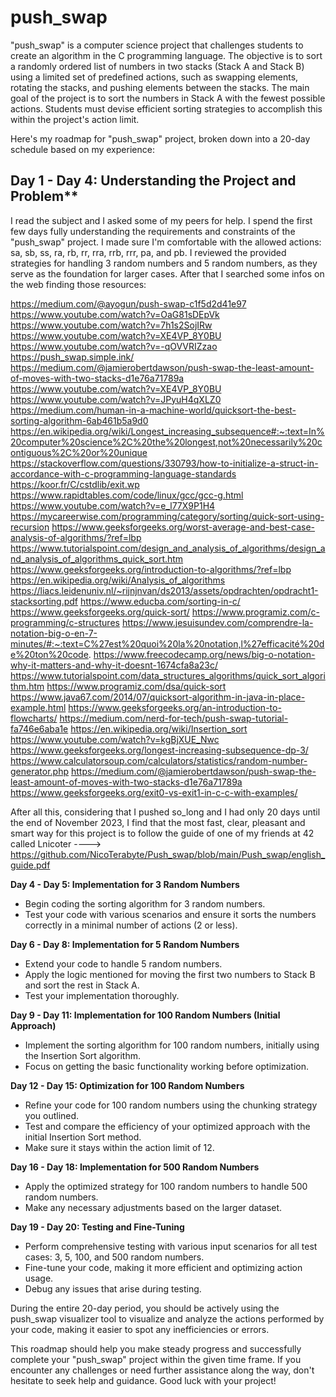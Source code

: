 # push_swap

"push_swap" is a computer science project that challenges students to create an algorithm in the C programming language. The objective is to sort a randomly ordered list of numbers in two stacks (Stack A and Stack B) using a limited set of predefined actions, such as swapping elements, rotating the stacks, and pushing elements between the stacks. The main goal of the project is to sort the numbers in Stack A with the fewest possible actions. Students must devise efficient sorting strategies to accomplish this within the project's action limit.

Here's my roadmap for "push_swap" project, broken down into a 20-day schedule based on my experience:

## Day 1 - Day 4: Understanding the Project and Problem**

I read the subject and I asked some of my peers for help. I spend the first few days fully understanding the requirements and constraints of the "push_swap" project. I made sure I'm comfortable with the allowed actions: sa, sb, ss, ra, rb, rr, rra, rrb, rrr, pa, and pb. I reviewed the provided strategies for handling 3 random numbers and 5 random numbers, as they serve as the foundation for larger cases. After that I searched some infos on the web finding those resources:

https://medium.com/@ayogun/push-swap-c1f5d2d41e97
https://www.youtube.com/watch?v=OaG81sDEpVk
https://www.youtube.com/watch?v=7h1s2SojIRw
https://www.youtube.com/watch?v=XE4VP_8Y0BU
https://www.youtube.com/watch?v=-qOVVRIZzao
https://push_swap.simple.ink/
https://medium.com/@jamierobertdawson/push-swap-the-least-amount-of-moves-with-two-stacks-d1e76a71789a
https://www.youtube.com/watch?v=XE4VP_8Y0BU
https://www.youtube.com/watch?v=JPyuH4qXLZ0
https://medium.com/human-in-a-machine-world/quicksort-the-best-sorting-algorithm-6ab461b5a9d0
https://en.wikipedia.org/wiki/Longest_increasing_subsequence#:~:text=In%20computer%20science%2C%20the%20longest,not%20necessarily%20contiguous%2C%20or%20unique
https://stackoverflow.com/questions/330793/how-to-initialize-a-struct-in-accordance-with-c-programming-language-standards
https://koor.fr/C/cstdlib/exit.wp
https://www.rapidtables.com/code/linux/gcc/gcc-g.html
https://www.youtube.com/watch?v=e_l77X9P1H4
https://mycareerwise.com/programming/category/sorting/quick-sort-using-recursion
https://www.geeksforgeeks.org/worst-average-and-best-case-analysis-of-algorithms/?ref=lbp
https://www.tutorialspoint.com/design_and_analysis_of_algorithms/design_and_analysis_of_algorithms_quick_sort.htm
https://www.geeksforgeeks.org/introduction-to-algorithms/?ref=lbp
https://en.wikipedia.org/wiki/Analysis_of_algorithms
https://liacs.leidenuniv.nl/~rijnjnvan/ds2013/assets/opdrachten/opdracht1-stacksorting.pdf
https://www.educba.com/sorting-in-c/
https://www.geeksforgeeks.org/quick-sort/
https://www.programiz.com/c-programming/c-structures
https://www.jesuisundev.com/comprendre-la-notation-big-o-en-7-minutes/#:~:text=C%27est%20quoi%20la%20notation,l%27efficacité%20de%20ton%20code.
https://www.freecodecamp.org/news/big-o-notation-why-it-matters-and-why-it-doesnt-1674cfa8a23c/
https://www.tutorialspoint.com/data_structures_algorithms/quick_sort_algorithm.htm
https://www.programiz.com/dsa/quick-sort
https://www.java67.com/2014/07/quicksort-algorithm-in-java-in-place-example.html
https://www.geeksforgeeks.org/an-introduction-to-flowcharts/
https://medium.com/nerd-for-tech/push-swap-tutorial-fa746e6aba1e
https://en.wikipedia.org/wiki/Insertion_sort
https://www.youtube.com/watch?v=kgBjXUE_Nwc
https://www.geeksforgeeks.org/longest-increasing-subsequence-dp-3/
https://www.calculatorsoup.com/calculators/statistics/random-number-generator.php
https://medium.com/@jamierobertdawson/push-swap-the-least-amount-of-moves-with-two-stacks-d1e76a71789a
https://www.geeksforgeeks.org/exit0-vs-exit1-in-c-c-with-examples/

After all this, considering that I pushed so_long and I had only 20 days until the end of November 2023, I find that the most fast, clear, pleasant and smart way for this project is to follow the guide of one of my friends at 42 called Lnicoter ----> https://github.com/NicoTerabyte/Push_swap/blob/main/Push_swap/english_guide.pdf










**Day 4 - Day 5: Implementation for 3 Random Numbers**

- Begin coding the sorting algorithm for 3 random numbers.
- Test your code with various scenarios and ensure it sorts the numbers correctly in a minimal number of actions (2 or less).

**Day 6 - Day 8: Implementation for 5 Random Numbers**

- Extend your code to handle 5 random numbers.
- Apply the logic mentioned for moving the first two numbers to Stack B and sort the rest in Stack A.
- Test your implementation thoroughly.

**Day 9 - Day 11: Implementation for 100 Random Numbers (Initial Approach)**

- Implement the sorting algorithm for 100 random numbers, initially using the Insertion Sort algorithm.
- Focus on getting the basic functionality working before optimization.

**Day 12 - Day 15: Optimization for 100 Random Numbers**

- Refine your code for 100 random numbers using the chunking strategy you outlined.
- Test and compare the efficiency of your optimized approach with the initial Insertion Sort method.
- Make sure it stays within the action limit of 12.

**Day 16 - Day 18: Implementation for 500 Random Numbers**

- Apply the optimized strategy for 100 random numbers to handle 500 random numbers.
- Make any necessary adjustments based on the larger dataset.

**Day 19 - Day 20: Testing and Fine-Tuning**

- Perform comprehensive testing with various input scenarios for all test cases: 3, 5, 100, and 500 random numbers.
- Fine-tune your code, making it more efficient and optimizing action usage.
- Debug any issues that arise during testing.

During the entire 20-day period, you should be actively using the push_swap visualizer tool to visualize and analyze the actions performed by your code, making it easier to spot any inefficiencies or errors.

This roadmap should help you make steady progress and successfully complete your "push_swap" project within the given time frame. If you encounter any challenges or need further assistance along the way, don't hesitate to seek help and guidance. Good luck with your project!
